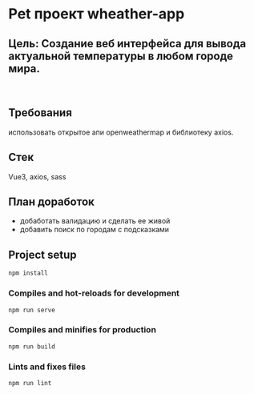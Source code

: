 # Pet проект wheather-app

## Цель: Создание веб интерфейса для вывода актуальной температуры в любом городе мира.
<img height="https://github.com/user-attachments/assets/adccb6ba-1d8e-443d-ac73-08d1383a6fb2" width="auto"/>
<img height="https://github.com/user-attachments/assets/d2b44feb-1dd3-48e8-8ce6-85bf35d97217" width="auto"/>

## Требования 
использовать открытое апи openweathermap и библиотеку axios.

## Стек
Vue3, axios, sass

## План доработок

- добаботать валидацию и сделать ее живой
- добавить поиск по городам с подсказками

## Project setup

```
npm install
```

### Compiles and hot-reloads for development

```
npm run serve
```

### Compiles and minifies for production

```
npm run build
```

### Lints and fixes files

```
npm run lint
```

